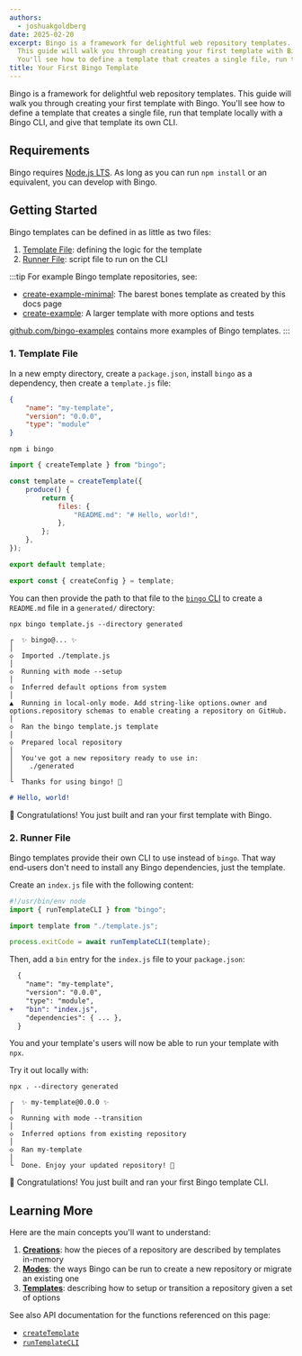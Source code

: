 ```yaml
---
authors:
  - joshuakgoldberg
date: 2025-02-20
excerpt: Bingo is a framework for delightful web repository templates.
  This guide will walk you through creating your first template with Bingo.
  You'll see how to define a template that creates a single file, run that template locally with a Bingo CLI, and give that template its own CLI.
title: Your First Bingo Template
---
```


Bingo is a framework for delightful web repository templates.
This guide will walk you through creating your first template with Bingo.
You'll see how to define a template that creates a single file, run that template locally with a Bingo CLI, and give that template its own CLI.

## Requirements

Bingo requires [Node.js LTS](https://nodejs.org).
As long as you can run `npm install` or an equivalent, you can develop with Bingo.

## Getting Started

Bingo templates can be defined in as little as two files:

1. [Template File](#1-template-file): defining the logic for the template
2. [Runner File](#2-runner-file): script file to run on the CLI

:::tip
For example Bingo template repositories, see:

- [create-example-minimal](https://github.com/bingo-examples/create-example-minimal): The barest bones template as created by this docs page
- [create-example](https://github.com/bingo-examples/create-example): A larger template with more options and tests

[github.com/bingo-examples](https://github.com/bingo-examples) contains more examples of Bingo templates.
:::

### 1. Template File

In a new empty directory, create a `package.json`, install `bingo` as a dependency, then create a `template.js` file:

```json title="package.json"
{
	"name": "my-template",
	"version": "0.0.0",
	"type": "module"
}
```

```shell
npm i bingo
```

```js title="template.js"
import { createTemplate } from "bingo";

const template = createTemplate({
	produce() {
		return {
			files: {
				"README.md": "# Hello, world!",
			},
		};
	},
});

export default template;

export const { createConfig } = template;
```

You can then provide the path to that file to the [`bingo` CLI](/build/cli) to create a `README.md` file in a `generated/` directory:

```shell
npx bingo template.js --directory generated
```

```plaintext
┌  ✨ bingo@... ✨
│
◇  Imported ./template.js
│
◇  Running with mode --setup
│
◇  Inferred default options from system
│
▲  Running in local-only mode. Add string-like options.owner and options.repository schemas to enable creating a repository on GitHub.
│
◇  Ran the bingo template.js template
│
◇  Prepared local repository
│
│  You've got a new repository ready to use in:
│    ./generated
│
└  Thanks for using bingo! 💝
```

```md title="generated/README.md"
# Hello, world!
```

🥳 Congratulations!
You just built and ran your first template with Bingo.

### 2. Runner File

Bingo templates provide their own CLI to use instead of `bingo`.
That way end-users don't need to install any Bingo dependencies, just the template.

Create an `index.js` file with the following content:

```js title="index.js"
#!/usr/bin/env node
import { runTemplateCLI } from "bingo";

import template from "./template.js";

process.exitCode = await runTemplateCLI(template);
```

Then, add a `bin` entry for the `index.js` file to your `package.json`:

```diff lang="json" title="package.json"
  {
  	"name": "my-template",
  	"version": "0.0.0",
  	"type": "module",
+ 	"bin": "index.js",
  	"dependencies": { ... },
  }
```

You and your template's users will now be able to run your template with `npx`.

Try it out locally with:

```shell
npx . --directory generated
```

```plaintext
┌  ✨ my-template@0.0.0 ✨
│
◇  Running with mode --transition
│
◇  Inferred options from existing repository
│
◇  Ran my-template
│
└  Done. Enjoy your updated repository! 💝
```

🥳 Congratulations!
You just built and ran your first Bingo template CLI.

## Learning More

Here are the main concepts you'll want to understand:

1. **[Creations](/build/concepts/creations)**: how the pieces of a repository are described by templates in-memory
2. **[Modes](/build/concepts/modes)**: the ways Bingo can be run to create a new repository or migrate an existing one
3. **[Templates](/build/concepts/templates)**: describing how to setup or transition a repository given a set of options

See also API documentation for the functions referenced on this page:

- [`createTemplate`](/build/apis/create-template)
- [`runTemplateCLI`](/build/apis/run-template-cli)
